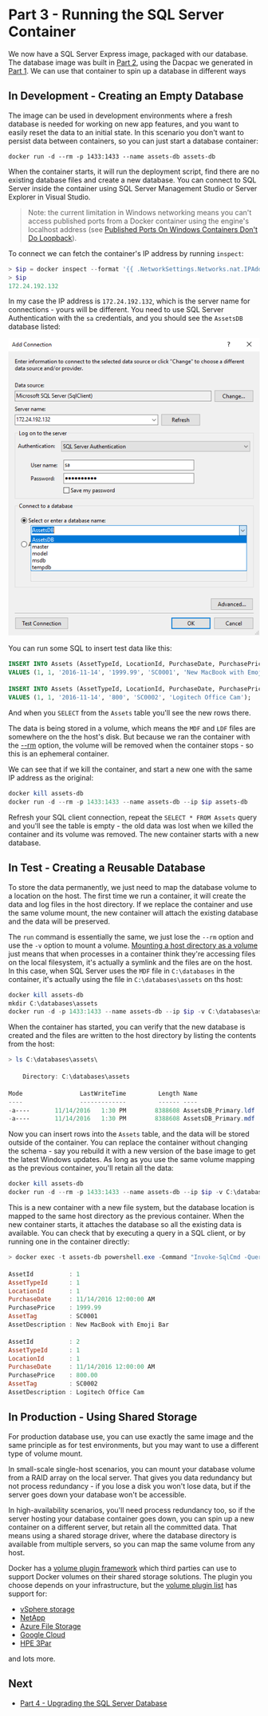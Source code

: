 # Part 3 - Running the SQL Server Container

We now have a SQL Server Express image, packaged with our database. The database image was built in [Part 2](part-2.md), using the Dacpac we generated in [Part 1](part-1.md). We can use that container to spin up a database in different ways

## In Development - Creating an Empty Database

The image can be used in development environments where a fresh database is needed for working on new app features, and you want to easily reset the data to an initial state. In this scenario you don't want to persist data between containers, so you can just start a database container:

```Docker
docker run -d --rm -p 1433:1433 --name assets-db assets-db
```

When the container starts, it will run the deployment script, find there are no existing database files and create a new database. You can connect to SQL Server inside the container using SQL Server Management Studio or Server Explorer in Visual Studio. 

> Note: the current limitation in Windows networking means you can't access published ports from a Docker container using the engine's localhost address (see [Published Ports On Windows Containers Don't Do Loopback](https://blog.sixeyed.com/published-ports-on-windows-containers-dont-do-loopback/)). 

To connect we can fetch the container's IP address by running `inspect`:

```PowerShell
> $ip = docker inspect --format '{{ .NetworkSettings.Networks.nat.IPAddress }}' assets-db
> $ip
172.24.192.132
```

In my case the IP address is `172.24.192.132`, which is the server name for connections - yours will be different. You need to use SQL Server Authentication with the `sa` credentials, and you should see the `AssetsDB` database listed:

![Connecting to AssetsDB](./img/connection-settings.png)

You can run some SQL to insert test data like this:

```SQL
INSERT INTO Assets (AssetTypeId, LocationId, PurchaseDate, PurchasePrice, AssetTag, AssetDescription)
VALUES (1, 1, '2016-11-14', '1999.99', 'SC0001', 'New MacBook with Emoji Bar');

INSERT INTO Assets (AssetTypeId, LocationId, PurchaseDate, PurchasePrice, AssetTag, AssetDescription)
VALUES (1, 1, '2016-11-14', '800', 'SC0002', 'Logitech Office Cam');
```

And when you `SELECT` from the `Assets` table you'll see the new rows there. 

The data is being stored in a volume, which means the `MDF` and `LDF` files are somewhere on the the host's disk. But because we ran the container with the [--rm](https://docs.docker.com/engine/reference/run/#/clean-up---rm) option, the volume will be removed when the container stops - so this is an ephemeral container. 

We can see that if we kill the container, and start a new one with the same IP address as the original:

```PowerShell
docker kill assets-db
docker run -d --rm -p 1433:1433 --name assets-db --ip $ip assets-db
```

Refresh your SQL client connection, repeat the `SELECT * FROM Assets` query and you'll see the table is empty - the old data was lost when we killed the container and its volume was removed. The new container starts with a new database.

## In Test - Creating a Reusable Database

To store the data permanently, we just need to map the database volume to a location on the host. The first time we run a container, it will create the data and log files in the host directory. If we replace the container and use the same volume mount, the new container will attach the existing database and the data will be preserved.  

The `run` command is essentially the same, we just lose the `--rm` option and use the `-v` option to mount a volume. [Mounting a host directory as a volume](https://docs.docker.com/engine/tutorials/dockervolumes/#/mount-a-host-directory-as-a-data-volume) just means that when processes in a container think they're accessing files on the local filesystem, it's actually a symlink and the files are on the host. In this case, when SQL Server uses the `MDF` file in `C:\databases` in the container, it's actually using the file in `C:\databases\assets` on ths host:

```PowerShell
docker kill assets-db
mkdir C:\databases\assets
docker run -d -p 1433:1433 --name assets-db --ip $ip -v C:\databases\assets:C:\database assets-db
```

When the container has started, you can verify that the new database is created and the files are written to the host directory by listing the contents from the host:

```PowerShell
> ls C:\databases\assets\

    Directory: C:\databases\assets

Mode                LastWriteTime         Length Name
----                -------------         ------ ----
-a----       11/14/2016   1:30 PM        8388608 AssetsDB_Primary.ldf
-a----       11/14/2016   1:30 PM        8388608 AssetsDB_Primary.mdf
```

Now you can insert rows into the `Assets` table, and the data will be stored outside of the container. You can replace the container without changing the schema - say you rebuild it with a new version of the base image to get the latest Windows updates. As long as you use the same volume mapping as the previous container, you'll retain all the data:

```PowerShell
docker kill assets-db
docker run -d --rm -p 1433:1433 --name assets-db --ip $ip -v C:\databases\assets:C:\database assets-db
```

This is a new container with a new file system, but the database location is mapped to the same host directory as the previous container. When the new container starts, it attaches the database so all the existing data is available. You can check that by executing a query in a SQL client, or by running one in the container directly:

```PowerShell
> docker exec -t assets-db powershell.exe -Command "Invoke-SqlCmd -Query 'SELECT * FROM Assets' -Database AssetsDB"

AssetId          : 1
AssetTypeId      : 1
LocationId       : 1
PurchaseDate     : 11/14/2016 12:00:00 AM
PurchasePrice    : 1999.99
AssetTag         : SC0001
AssetDescription : New MacBook with Emoji Bar

AssetId          : 2
AssetTypeId      : 1
LocationId       : 1
PurchaseDate     : 11/14/2016 12:00:00 AM
PurchasePrice    : 800.00
AssetTag         : SC0002
AssetDescription : Logitech Office Cam
```

## In Production - Using Shared Storage

For production database use, you can use exactly the same image and the same principle as for test environments, but you may want to use a different type of volume mount. 

In small-scale single-host scenarios, you can mount your database volume from a RAID array on the local server. That gives you data redundancy but not process redundancy - if you lose a disk you won't lose data, but if the server goes down your database won't be accessible.

In high-availability scenarios, you'll need process redundancy too, so if the server hosting your database container goes down, you can spin up a new container on a different server, but retain all the committed data. That means using a shared storage driver, where the database directory is available from multiple servers, so you can map the same volume from any host.

Docker has a [volume plugin framework](https://docs.docker.com/engine/extend/plugins_volume/) which third parties can use to support Docker volumes on their shared storage solutions. The plugin you choose depends on your infrastructure, but the [volume plugin list](https://docs.docker.com/engine/extend/legacy_plugins/#/volume-plugins) has support for:
- [vSphere storage](https://github.com/vmware/docker-volume-vsphere)
- [NetApp](https://github.com/NetApp/netappdvp)
- [Azure File Storage](https://github.com/Azure/azurefile-dockervolumedriver)
- [Google Cloud](https://github.com/mcuadros/gce-docker)
- [HPE 3Par](https://github.com/hpe-storage/python-hpedockerplugin/) 

and lots more.

## Next

- [Part 4 - Upgrading the SQL Server Database](part-4.md)